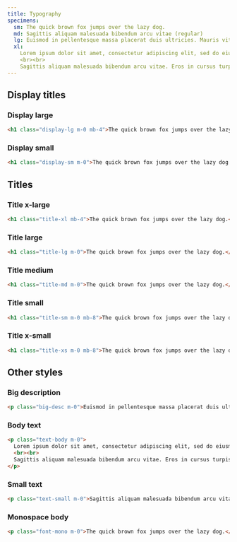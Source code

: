 ```yaml
---
title: Typography
specimens:
  sm: The quick brown fox jumps over the lazy dog.
  md: Sagittis aliquam malesuada bibendum arcu vitae (regular)
  lg: Euismod in pellentesque massa placerat duis ultricies. Mauris vitae ultricies leo integer malesuada nunc vel. Sed odio morbi quis commodo odio.
  xl: 
    Lorem ipsum dolor sit amet, consectetur adipiscing elit, sed do eiusmod tempor incididunt ut labore et dolore magna aliqua. Euismod in pellentesque massa placerat duis ultricies. Mauris vitae ultricies leo integer malesuada nunc vel. Sed odio morbi quis commodo odio. 
    <br><br>
    Sagittis aliquam malesuada bibendum arcu vitae. Eros in cursus turpis massa tincidunt dui ut. Urna nunc id cursus metus aliquam eleifend mi. Ac turpis egestas sed tempus. Diam quis enim lobortis scelerisque fermentum. Rutrum quisque non tellus orci ac auctor augue mauris.
---
```


## Display titles

### Display large
```html
<h1 class="display-lg m-0 mb-4">The quick brown fox jumps over the lazy dog.</h1>
```

### Display small
```html
<h1 class="display-sm m-0">The quick brown fox jumps over the lazy dog.</h1>
```

## Titles

### Title x-large
```html
<h1 class="title-xl mb-4">The quick brown fox jumps over the lazy dog.</h1>
```

### Title large
```html
<h1 class="title-lg m-0">The quick brown fox jumps over the lazy dog.</h1>
```

### Title medium
```html
<h1 class="title-md m-0">The quick brown fox jumps over the lazy dog.</h1>
```

### Title small
```html
<h1 class="title-sm m-0 mb-8">The quick brown fox jumps over the lazy dog.</h1>
```

### Title x-small
```html
<h1 class="title-xs m-0 mb-8">The quick brown fox jumps over the lazy dog.</h1>
```

## Other styles

### Big description
```html
<p class="big-desc m-0">Euismod in pellentesque massa placerat duis ultricies. Mauris vitae ultricies leo integer malesuada nunc vel. Sed odio morbi quis commodo odio.</p>
```

### Body text
```html
<p class="text-body m-0">
  Lorem ipsum dolor sit amet, consectetur adipiscing elit, sed do eiusmod tempor incididunt ut labore et dolore magna aliqua. Euismod in pellentesque massa placerat duis ultricies. Mauris vitae ultricies leo integer malesuada nunc vel. Sed odio morbi quis commodo odio. 
  <br><br>
  Sagittis aliquam malesuada bibendum arcu vitae. Eros in cursus turpis massa tincidunt dui ut. Urna nunc id cursus metus aliquam eleifend mi. Ac turpis egestas sed tempus. Diam quis enim lobortis scelerisque fermentum. Rutrum quisque non tellus orci ac auctor augue mauris.
</p>
```

### Small text
```html
<p class="text-small m-0">Sagittis aliquam malesuada bibendum arcu vitae</p>
```

### Monospace body
```html
<p class="font-mono m-0">The quick brown fox jumps over the lazy dog.</p>
```
